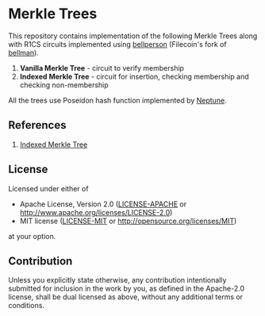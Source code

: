 # Merkle Trees
This repository contains implementation of the following Merkle Trees along with R1CS circuits implemented using [bellperson](https://github.com/filecoin-project/bellperson) (Filecoin's fork of [bellman](https://github.com/zkcrypto/bellman)).

1. **Vanilla Merkle Tree** - circuit to verify membership 
2. **Indexed Merkle Tree** - circuit for insertion, checking membership and checking non-membership

All the trees use Poseidon hash function implemented by [Neptune](https://github.com/lurk-lab/neptune).

## References
1. [Indexed Merkle Tree](https://docs.aztec.network/aztec/protocol/trees/indexed-merkle-tree)

## License

Licensed under either of

 * Apache License, Version 2.0
   ([LICENSE-APACHE](LICENSE-APACHE) or http://www.apache.org/licenses/LICENSE-2.0)
 * MIT license
   ([LICENSE-MIT](LICENSE-MIT) or http://opensource.org/licenses/MIT)

at your option.

## Contribution

Unless you explicitly state otherwise, any contribution intentionally submitted
for inclusion in the work by you, as defined in the Apache-2.0 license, shall be
dual licensed as above, without any additional terms or conditions.
